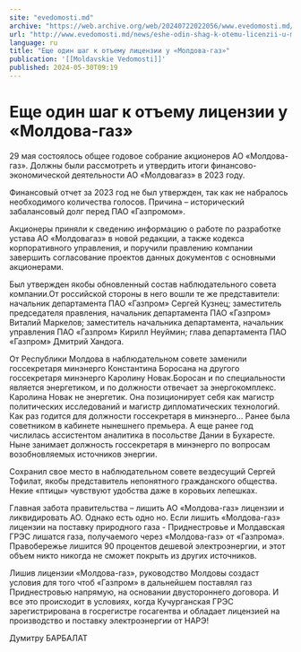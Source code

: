 ```yaml
---
site: "evedomosti.md"
archive: "https://web.archive.org/web/20240722022056/www.evedomosti.md/news/eshe-odin-shag-k-otemu-licenzii-u-moldova-gaz"
url: "http://www.evedomosti.md/news/eshe-odin-shag-k-otemu-licenzii-u-moldova-gaz"
language: ru
title: "Еще один шаг к отъему лицензии у «Молдова-газ»"
publication: '[[Moldavskie Vedomosti]]'
published: 2024-05-30T09:19
---
```


# Еще один шаг к отъему лицензии у «Молдова-газ»

29 мая состоялось общее годовое собрание акционеров АО «Молдова-газ». Должны были рассмотреть и утвердить итоги финансово-экономической деятельности АО «Молдовагаз» в 2023 году.

Финансовый отчет за 2023 год не был утвержден, так как не набралось необходимого количества голосов. Причина – исторический забалансовый долг перед ПАО «Газпромом».

Акционеры приняли к сведению информацию о работе по разработке устава АО «Молдовагаз» в новой редакции, а также кодекса корпоративного управления, и поручили правлению компании завершить согласование проектов данных документов с основными акционерами.

Был утвержден якобы обновленный состав наблюдательного совета компании.От российской стороны в него вошли те же представители: начальник департамента ПАО «Газпром» Сергей Кузнец; заместитель председателя правления, начальник департамента ПАО «Газпром» Виталий Маркелов; заместитель начальника департамента, начальник управления ПАО «Газпром» Кирилл Неуймин; глава департамента ПАО «Газпром» Дмитрий Хандога.

От Республики Молдова в наблюдательном совете заменили госсекретаря минэнерго Константина Боросана на другого госсекретаря минэнерго Каролину Новак.Боросан и по специальности является энергетиком, и по должности отвечает за энергокомплекс. Каролина Новак не энергетик. Она позиционирует себя как магистр политических исследований и магистр дипломатических технологий. Как раз годится для должности госсекретаря в минэнерго… Ранее была советником в кабинете нынешнего премьера. А еще ранее год числилась ассистентом аналитика в посольстве Дании в Бухаресте. Ныне занимает должность госсекретаря в минэнерго по вопросам возобновляемых источников энергии.

Сохранил свое место в наблюдательном совете вездесущий Сергей Тофилат, якобы представитель непонятного гражданского общества. Некие «птицы» чувствуют удобства даже в коровьих лепешках.

Главная забота правительства – лишить АО «Молдова-газ» лицензии и ликвидировать АО. Однако есть одно но. Если лишить «Молдова-газ» лицензии на поставку природного газа - Приднестровье и Молдавская ГРЭС лишатся газа, получаемого через «Молдова-газ» от «Газпрома». Правобережье лишится 90 процентов дешевой электроэнергии, и этот объем никто никогда не сможет покрыть из других источников.

Лишив лицензии «Молдова-газ», руководство Молдовы создаст условия для того чтоб «Газпром» в дальнейшем поставлял газ Приднестровью напрямую, на основании двустороннего договора. И все это происходит в условиях, когда Кучурганская ГРЭС зарегистрирована в госрегистре госагентва и обладает лицензией на производство и поставку электроэнергии от НАРЭ!

Думитру БАРБАЛАТ